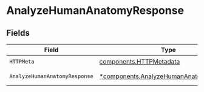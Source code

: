 # AnalyzeHumanAnatomyResponse


## Fields

| Field                                                                                             | Type                                                                                              | Required                                                                                          | Description                                                                                       |
| ------------------------------------------------------------------------------------------------- | ------------------------------------------------------------------------------------------------- | ------------------------------------------------------------------------------------------------- | ------------------------------------------------------------------------------------------------- |
| `HTTPMeta`                                                                                        | [components.HTTPMetadata](../../models/components/httpmetadata.md)                                | :heavy_check_mark:                                                                                | N/A                                                                                               |
| `AnalyzeHumanAnatomyResponse`                                                                     | [*components.AnalyzeHumanAnatomyResponse](../../models/components/analyzehumananatomyresponse.md) | :heavy_minus_sign:                                                                                | Analysis succeeded                                                                                |